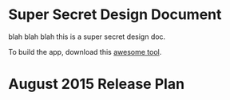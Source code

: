 # Super Secret Design Document

blah blah blah this is a super secret design doc.

To build the app, download this [awesome
tool](https://zyan.scripts.mit.edu/blog).

# August 2015 Release Plan
